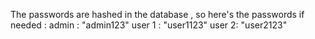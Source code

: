 The passwords are hashed in the database , so here's the passwords if needed : 
admin : "admin123"
user 1 : "user1123"
user 2: "user2123"
